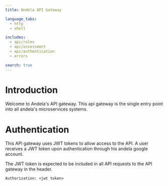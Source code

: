 ```yaml
---
title: Andela API Gateway

language_tabs:
  - http
  - shell

includes:
  - api/roles
  - api/assessment
  - api/authentication
  - errors

search: true
---
```


# Introduction

Welcome to Andela's API gateway. This api gateway is the single entry point into all andela's microservices systems.

# Authentication

This API gateway uses JWT tokens to allow access to the API. A user receives a JWT token upon authentication through his andela google account.

The JWT token is expected to be included in all API requests to the API gateway in the header.

`Authorization: <jwt token>`